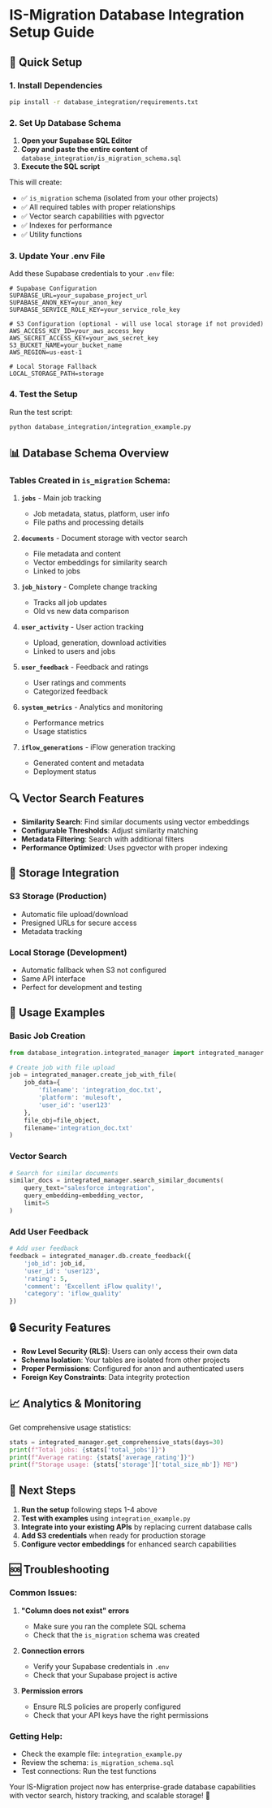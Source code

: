 # IS-Migration Database Integration Setup Guide

## 🚀 Quick Setup

### 1. Install Dependencies
```bash
pip install -r database_integration/requirements.txt
```

### 2. Set Up Database Schema

1. **Open your Supabase SQL Editor**
2. **Copy and paste the entire content** of `database_integration/is_migration_schema.sql`
3. **Execute the SQL script**

This will create:
- ✅ `is_migration` schema (isolated from your other projects)
- ✅ All required tables with proper relationships
- ✅ Vector search capabilities with pgvector
- ✅ Indexes for performance
- ✅ Utility functions

### 3. Update Your .env File

Add these Supabase credentials to your `.env` file:

```env
# Supabase Configuration
SUPABASE_URL=your_supabase_project_url
SUPABASE_ANON_KEY=your_anon_key
SUPABASE_SERVICE_ROLE_KEY=your_service_role_key

# S3 Configuration (optional - will use local storage if not provided)
AWS_ACCESS_KEY_ID=your_aws_access_key
AWS_SECRET_ACCESS_KEY=your_aws_secret_key
S3_BUCKET_NAME=your_bucket_name
AWS_REGION=us-east-1

# Local Storage Fallback
LOCAL_STORAGE_PATH=storage
```

### 4. Test the Setup

Run the test script:
```bash
python database_integration/integration_example.py
```

## 📊 Database Schema Overview

### Tables Created in `is_migration` Schema:

1. **`jobs`** - Main job tracking
   - Job metadata, status, platform, user info
   - File paths and processing details

2. **`documents`** - Document storage with vector search
   - File metadata and content
   - Vector embeddings for similarity search
   - Linked to jobs

3. **`job_history`** - Complete change tracking
   - Tracks all job updates
   - Old vs new data comparison

4. **`user_activity`** - User action tracking
   - Upload, generation, download activities
   - Linked to users and jobs

5. **`user_feedback`** - Feedback and ratings
   - User ratings and comments
   - Categorized feedback

6. **`system_metrics`** - Analytics and monitoring
   - Performance metrics
   - Usage statistics

7. **`iflow_generations`** - iFlow generation tracking
   - Generated content and metadata
   - Deployment status

## 🔍 Vector Search Features

- **Similarity Search**: Find similar documents using vector embeddings
- **Configurable Thresholds**: Adjust similarity matching
- **Metadata Filtering**: Search with additional filters
- **Performance Optimized**: Uses pgvector with proper indexing

## 💾 Storage Integration

### S3 Storage (Production)
- Automatic file upload/download
- Presigned URLs for secure access
- Metadata tracking

### Local Storage (Development)
- Automatic fallback when S3 not configured
- Same API interface
- Perfect for development and testing

## 🔧 Usage Examples

### Basic Job Creation
```python
from database_integration.integrated_manager import integrated_manager

# Create job with file upload
job = integrated_manager.create_job_with_file(
    job_data={
        'filename': 'integration_doc.txt',
        'platform': 'mulesoft',
        'user_id': 'user123'
    },
    file_obj=file_object,
    filename='integration_doc.txt'
)
```

### Vector Search
```python
# Search for similar documents
similar_docs = integrated_manager.search_similar_documents(
    query_text="salesforce integration",
    query_embedding=embedding_vector,
    limit=5
)
```

### Add User Feedback
```python
# Add user feedback
feedback = integrated_manager.db.create_feedback({
    'job_id': job_id,
    'user_id': 'user123',
    'rating': 5,
    'comment': 'Excellent iFlow quality!',
    'category': 'iflow_quality'
})
```

## 🔒 Security Features

- **Row Level Security (RLS)**: Users can only access their own data
- **Schema Isolation**: Your tables are isolated from other projects
- **Proper Permissions**: Configured for anon and authenticated users
- **Foreign Key Constraints**: Data integrity protection

## 📈 Analytics & Monitoring

Get comprehensive usage statistics:
```python
stats = integrated_manager.get_comprehensive_stats(days=30)
print(f"Total jobs: {stats['total_jobs']}")
print(f"Average rating: {stats['average_rating']}")
print(f"Storage usage: {stats['storage']['total_size_mb']} MB")
```

## 🚀 Next Steps

1. **Run the setup** following steps 1-4 above
2. **Test with examples** using `integration_example.py`
3. **Integrate into your existing APIs** by replacing current database calls
4. **Add S3 credentials** when ready for production storage
5. **Configure vector embeddings** for enhanced search capabilities

## 🆘 Troubleshooting

### Common Issues:

1. **"Column does not exist" errors**
   - Make sure you ran the complete SQL schema
   - Check that the `is_migration` schema was created

2. **Connection errors**
   - Verify your Supabase credentials in `.env`
   - Check that your Supabase project is active

3. **Permission errors**
   - Ensure RLS policies are properly configured
   - Check that your API keys have the right permissions

### Getting Help:

- Check the example file: `integration_example.py`
- Review the schema: `is_migration_schema.sql`
- Test connections: Run the test functions

Your IS-Migration project now has enterprise-grade database capabilities with vector search, history tracking, and scalable storage! 🎉
